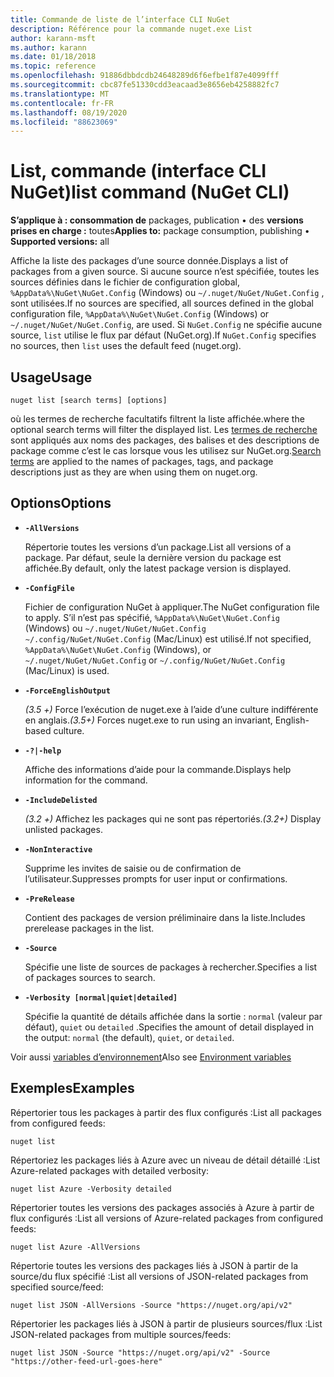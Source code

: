 ```yaml
---
title: Commande de liste de l’interface CLI NuGet
description: Référence pour la commande nuget.exe List
author: karann-msft
ms.author: karann
ms.date: 01/18/2018
ms.topic: reference
ms.openlocfilehash: 91886dbbdcdb24648289d6f6efbe1f87e4099fff
ms.sourcegitcommit: cbc87fe51330cdd3eacaad3e8656eb4258882fc7
ms.translationtype: MT
ms.contentlocale: fr-FR
ms.lasthandoff: 08/19/2020
ms.locfileid: "88623069"
---
```

# <a name="list-command-nuget-cli"></a><span data-ttu-id="b7f8a-103">List, commande (interface CLI NuGet)</span><span class="sxs-lookup"><span data-stu-id="b7f8a-103">list command (NuGet CLI)</span></span>

<span data-ttu-id="b7f8a-104">**S’applique à : consommation de** packages, publication &bullet; des **versions prises en charge :** toutes</span><span class="sxs-lookup"><span data-stu-id="b7f8a-104">**Applies to:** package consumption, publishing &bullet; **Supported versions:** all</span></span>

<span data-ttu-id="b7f8a-105">Affiche la liste des packages d’une source donnée.</span><span class="sxs-lookup"><span data-stu-id="b7f8a-105">Displays a list of packages from a given source.</span></span> <span data-ttu-id="b7f8a-106">Si aucune source n’est spécifiée, toutes les sources définies dans le fichier de configuration global, `%AppData%\NuGet\NuGet.Config` (Windows) ou `~/.nuget/NuGet/NuGet.Config` , sont utilisées.</span><span class="sxs-lookup"><span data-stu-id="b7f8a-106">If no sources are specified, all sources defined in the global configuration file, `%AppData%\NuGet\NuGet.Config` (Windows) or `~/.nuget/NuGet/NuGet.Config`, are used.</span></span> <span data-ttu-id="b7f8a-107">Si `NuGet.Config` ne spécifie aucune source, `list` utilise le flux par défaut (NuGet.org).</span><span class="sxs-lookup"><span data-stu-id="b7f8a-107">If `NuGet.Config` specifies no sources, then `list` uses the default feed (nuget.org).</span></span>

## <a name="usage"></a><span data-ttu-id="b7f8a-108">Usage</span><span class="sxs-lookup"><span data-stu-id="b7f8a-108">Usage</span></span>

```cli
nuget list [search terms] [options]
```

<span data-ttu-id="b7f8a-109">où les termes de recherche facultatifs filtrent la liste affichée.</span><span class="sxs-lookup"><span data-stu-id="b7f8a-109">where the optional search terms will filter the displayed list.</span></span> <span data-ttu-id="b7f8a-110">Les [termes de recherche](/nuget/consume-packages/finding-and-choosing-packages#search-syntax) sont appliqués aux noms des packages, des balises et des descriptions de package comme c’est le cas lorsque vous les utilisez sur NuGet.org.</span><span class="sxs-lookup"><span data-stu-id="b7f8a-110">[Search terms](/nuget/consume-packages/finding-and-choosing-packages#search-syntax) are applied to the names of packages, tags, and package descriptions just as they are when using them on nuget.org.</span></span> 

## <a name="options"></a><span data-ttu-id="b7f8a-111">Options</span><span class="sxs-lookup"><span data-stu-id="b7f8a-111">Options</span></span>

- **`-AllVersions`**

  <span data-ttu-id="b7f8a-112">Répertorie toutes les versions d’un package.</span><span class="sxs-lookup"><span data-stu-id="b7f8a-112">List all versions of a package.</span></span> <span data-ttu-id="b7f8a-113">Par défaut, seule la dernière version du package est affichée.</span><span class="sxs-lookup"><span data-stu-id="b7f8a-113">By default, only the latest package version is displayed.</span></span>

- **`-ConfigFile`**

  <span data-ttu-id="b7f8a-114">Fichier de configuration NuGet à appliquer.</span><span class="sxs-lookup"><span data-stu-id="b7f8a-114">The NuGet configuration file to apply.</span></span> <span data-ttu-id="b7f8a-115">S’il n’est pas spécifié, `%AppData%\NuGet\NuGet.Config` (Windows) ou `~/.nuget/NuGet/NuGet.Config` `~/.config/NuGet/NuGet.Config` (Mac/Linux) est utilisé.</span><span class="sxs-lookup"><span data-stu-id="b7f8a-115">If not specified, `%AppData%\NuGet\NuGet.Config` (Windows), or `~/.nuget/NuGet/NuGet.Config` or `~/.config/NuGet/NuGet.Config` (Mac/Linux) is used.</span></span>

- **`-ForceEnglishOutput`**

  <span data-ttu-id="b7f8a-116">*(3.5 +)* Force l’exécution de nuget.exe à l’aide d’une culture indifférente en anglais.</span><span class="sxs-lookup"><span data-stu-id="b7f8a-116">*(3.5+)* Forces nuget.exe to run using an invariant, English-based culture.</span></span>

- **`-?|-help`**

  <span data-ttu-id="b7f8a-117">Affiche des informations d’aide pour la commande.</span><span class="sxs-lookup"><span data-stu-id="b7f8a-117">Displays help information for the command.</span></span>

- **`-IncludeDelisted`**

  <span data-ttu-id="b7f8a-118">*(3.2 +)* Affichez les packages qui ne sont pas répertoriés.</span><span class="sxs-lookup"><span data-stu-id="b7f8a-118">*(3.2+)* Display unlisted packages.</span></span>

- **`-NonInteractive`**

  <span data-ttu-id="b7f8a-119">Supprime les invites de saisie ou de confirmation de l’utilisateur.</span><span class="sxs-lookup"><span data-stu-id="b7f8a-119">Suppresses prompts for user input or confirmations.</span></span>

- **`-PreRelease`**

  <span data-ttu-id="b7f8a-120">Contient des packages de version préliminaire dans la liste.</span><span class="sxs-lookup"><span data-stu-id="b7f8a-120">Includes prerelease packages in the list.</span></span>

- **`-Source`**

  <span data-ttu-id="b7f8a-121">Spécifie une liste de sources de packages à rechercher.</span><span class="sxs-lookup"><span data-stu-id="b7f8a-121">Specifies a list of packages sources to search.</span></span>

- **`-Verbosity [normal|quiet|detailed]`**

  <span data-ttu-id="b7f8a-122">Spécifie la quantité de détails affichée dans la sortie : `normal` (valeur par défaut), `quiet` ou `detailed` .</span><span class="sxs-lookup"><span data-stu-id="b7f8a-122">Specifies the amount of detail displayed in the output: `normal` (the default), `quiet`, or `detailed`.</span></span>

<span data-ttu-id="b7f8a-123">Voir aussi [variables d’environnement](cli-ref-environment-variables.md)</span><span class="sxs-lookup"><span data-stu-id="b7f8a-123">Also see [Environment variables](cli-ref-environment-variables.md)</span></span>

## <a name="examples"></a><span data-ttu-id="b7f8a-124">Exemples</span><span class="sxs-lookup"><span data-stu-id="b7f8a-124">Examples</span></span>

<span data-ttu-id="b7f8a-125">Répertorier tous les packages à partir des flux configurés :</span><span class="sxs-lookup"><span data-stu-id="b7f8a-125">List all packages from configured feeds:</span></span>
```
nuget list
```
<span data-ttu-id="b7f8a-126">Répertoriez les packages liés à Azure avec un niveau de détail détaillé :</span><span class="sxs-lookup"><span data-stu-id="b7f8a-126">List Azure-related packages with detailed verbosity:</span></span>
```
nuget list Azure -Verbosity detailed
```
<span data-ttu-id="b7f8a-127">Répertorier toutes les versions des packages associés à Azure à partir de flux configurés :</span><span class="sxs-lookup"><span data-stu-id="b7f8a-127">List all versions of Azure-related packages from configured feeds:</span></span>
```
nuget list Azure -AllVersions
```
<span data-ttu-id="b7f8a-128">Répertorie toutes les versions des packages liés à JSON à partir de la source/du flux spécifié :</span><span class="sxs-lookup"><span data-stu-id="b7f8a-128">List all versions of JSON-related packages from specified source/feed:</span></span>
```
nuget list JSON -AllVersions -Source "https://nuget.org/api/v2"
```
<span data-ttu-id="b7f8a-129">Répertorier les packages liés à JSON à partir de plusieurs sources/flux :</span><span class="sxs-lookup"><span data-stu-id="b7f8a-129">List JSON-related packages from multiple sources/feeds:</span></span>
```
nuget list JSON -Source "https://nuget.org/api/v2" -Source "https://other-feed-url-goes-here"
```
